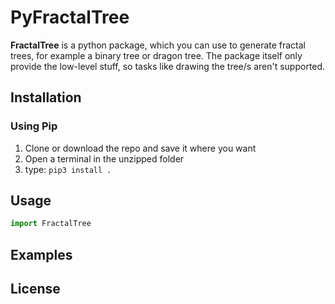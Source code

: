 # PyFractalTree
**FractalTree** is a python package, which you can use to generate fractal trees, for example a binary tree or dragon tree. The package itself only provide the low-level stuff, so tasks like drawing the tree/s aren't supported.
## Installation
### Using Pip
1. Clone or download the repo and save it where you want
2. Open a terminal in the unzipped folder
3. type: ```pip3 install .```
## Usage
```python
import FractalTree
```
## Examples
## License